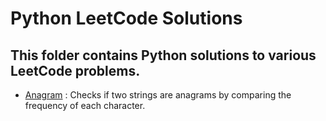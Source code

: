 # Python LeetCode Solutions

## This folder contains Python solutions to various LeetCode problems.

- [Anagram](isAnagram.py)   :  Checks if two strings are anagrams by comparing the frequency of each character.
